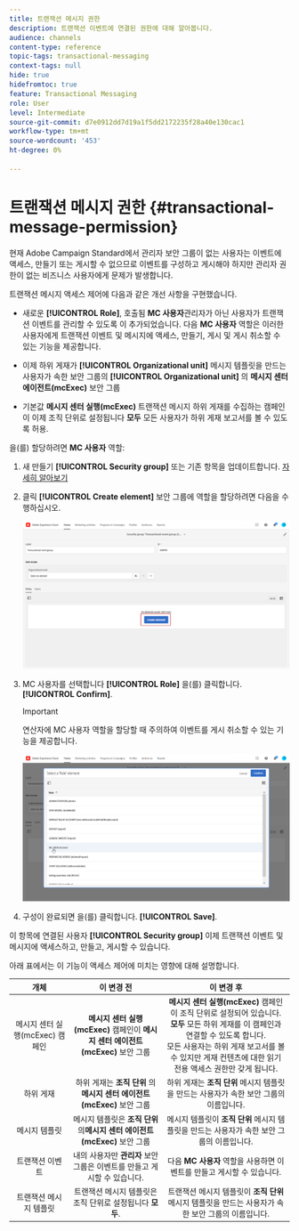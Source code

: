 ```yaml
---
title: 트랜잭션 메시지 권한
description: 트랜잭션 이벤트에 연결된 권한에 대해 알아봅니다.
audience: channels
content-type: reference
topic-tags: transactional-messaging
context-tags: null
hide: true
hidefromtoc: true
feature: Transactional Messaging
role: User
level: Intermediate
source-git-commit: d7e0912dd7d19a1f5dd2172235f28a40e130cac1
workflow-type: tm+mt
source-wordcount: '453'
ht-degree: 0%

---
```


# 트랜잭션 메시지 권한 {#transactional-message-permission}

현재 Adobe Campaign Standard에서 관리자 보안 그룹이 없는 사용자는 이벤트에 액세스, 만들기 또는 게시할 수 없으므로 이벤트를 구성하고 게시해야 하지만 관리자 권한이 없는 비즈니스 사용자에게 문제가 발생합니다.

트랜잭션 메시지 액세스 제어에 다음과 같은 개선 사항을 구현했습니다.

* 새로운 **[!UICONTROL Role]**, 호출됨 **MC 사용자**&#x200B;관리자가 아닌 사용자가 트랜잭션 이벤트를 관리할 수 있도록 이 추가되었습니다. 다음 **MC 사용자** 역할은 이러한 사용자에게 트랜잭션 이벤트 및 메시지에 액세스, 만들기, 게시 및 게시 취소할 수 있는 기능을 제공합니다.

* 이제 하위 게재가 **[!UICONTROL Organizational unit]** 메시지 템플릿을 만드는 사용자가 속한 보안 그룹의 **[!UICONTROL Organizational unit]** 의 **메시지 센터 에이전트(mcExec)** 보안 그룹

* 기본값 **메시지 센터 실행(mcExec)** 트랜잭션 메시지 하위 게재를 수집하는 캠페인이 이제 조직 단위로 설정됩니다 **모두** 모든 사용자가 하위 게재 보고서를 볼 수 있도록 허용.

을(를) 할당하려면 **MC 사용자** 역할:

1. 새 만들기 **[!UICONTROL Security group]** 또는 기존 항목을 업데이트합니다. [자세히 알아보기](../../administration/using/managing-groups-and-users.md)

1. 클릭 **[!UICONTROL Create element]** 보안 그룹에 역할을 할당하려면 다음을 수행하십시오.

   ![](assets/event_access_1.png)

1. MC 사용자를 선택합니다 **[!UICONTROL Role]** 을(를) 클릭합니다. **[!UICONTROL Confirm]**.

   >[!IMPORTANT]
   >
   > 연산자에 MC 사용자 역할을 할당할 때 주의하여 이벤트를 게시 취소할 수 있는 기능을 제공합니다.

   ![](assets/event_access_2.png)

1. 구성이 완료되면 을(를) 클릭합니다. **[!UICONTROL Save]**.

이 항목에 연결된 사용자 **[!UICONTROL Security group]** 이제 트랜잭션 이벤트 및 메시지에 액세스하고, 만들고, 게시할 수 있습니다.

아래 표에서는 이 기능이 액세스 제어에 미치는 영향에 대해 설명합니다.

| 개체 | 이 변경 전 | 이 변경 후 |
|:-: | :--: | :-:|
| 메시지 센터 실행(mcExec) 캠페인 | **메시지 센터 실행(mcExec)** 캠페인이 **메시지 센터 에이전트(mcExec)** 보안 그룹 | **메시지 센터 실행(mcExec)** 캠페인이 조직 단위로 설정되어 있습니다. **모두** 모든 하위 게재를 이 캠페인과 연결할 수 있도록 합니다.</br> 모든 사용자는 하위 게재 보고서를 볼 수 있지만 게재 컨텐츠에 대한 읽기 전용 액세스 권한만 갖게 됩니다. |
| 하위 게재 | 하위 게재는 **조직 단위** 의 **메시지 센터 에이전트(mcExec)** 보안 그룹 | 하위 게재는 **조직 단위** 메시지 템플릿을 만드는 사용자가 속한 보안 그룹의 이름입니다. |
| 메시지 템플릿 | 메시지 템플릿은 **조직 단위** 의&#x200B;**메시지 센터 에이전트(mcExec)** 보안 그룹 | 메시지 템플릿이 **조직 단위** 메시지 템플릿을 만드는 사용자가 속한 보안 그룹의 이름입니다. |
| 트랜잭션 이벤트 | 내의 사용자만 **관리자** 보안 그룹은 이벤트를 만들고 게시할 수 있습니다. | 다음 **MC 사용자** 역할을 사용하면 이벤트를 만들고 게시할 수 있습니다. |
| 트랜잭션 메시지 템플릿 | 트랜잭션 메시지 템플릿은 조직 단위로 설정됩니다 **모두**. | 트랜잭션 메시지 템플릿이 **조직 단위** 메시지 템플릿을 만드는 사용자가 속한 보안 그룹의 이름입니다. |